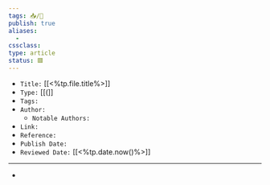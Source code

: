 ```yaml
---
tags: 📥️/📰️
publish: true
aliases:
  - 
cssclass: 
type: article
status: 🟥️
---
```


- `Title:` [[<%tp.file.title%>]]
- `Type:` [[(]]
- `Tags:` 
- `Author:` 
	- `Notable Authors:` 
- `Link:` 
- `Reference:` 
- `Publish Date:` 
- `Reviewed Date:` [[<%tp.date.now()%>]]

---

- 